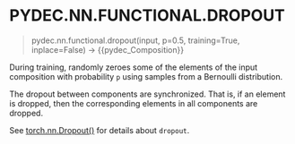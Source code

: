 # PYDEC.NN.FUNCTIONAL.DROPOUT
> pydec.nn.functional.dropout(input, p=0.5, training=True, inplace=False) →  {{pydec_Composition}}

During training, randomly zeroes some of the elements of the input composition with probability `p` using samples from a Bernoulli distribution.

The dropout between components are synchronized. That is, if an element is dropped, then the corresponding elements in all components are dropped.

See [torch.nn.Dropout()](https://pytorch.org/docs/stable/generated/torch.nn.Dropout.html#torch.nn.Dropout) for details about `dropout`.